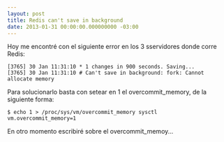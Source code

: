 ```yaml
---
layout: post
title: Redis can't save in background
date: 2013-01-31 00:00:00.000000000 -03:00
---
```

Hoy me encontr&eacute; con el siguiente error en los 3 sservidores donde corre Redis:

    [3765] 30 Jan 11:31:10 * 1 changes in 900 seconds. Saving...
    [3765] 30 Jan 11:31:10 # Can't save in background: fork: Cannot allocate memory

Para solucionarlo basta con setear en 1 el overcommit_memory, de la siguiente forma:

    $ echo 1 > /proc/sys/vm/overcommit_memory sysctl vm.overcommit_memory=1

En otro momento escribir&eacute; sobre el overcommit_memoy...
